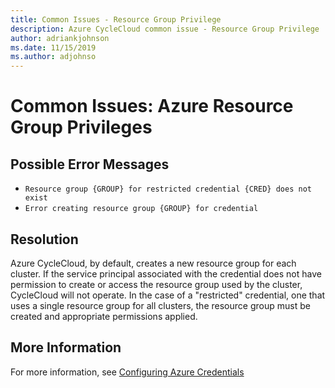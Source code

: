 ```yaml
---
title: Common Issues - Resource Group Privilege
description: Azure CycleCloud common issue - Resource Group Privilege
author: adriankjohnson
ms.date: 11/15/2019
ms.author: adjohnso
---
```

# Common Issues: Azure Resource Group Privileges

## Possible Error Messages

- `Resource group {GROUP} for restricted credential {CRED} does not exist`
- `Error creating resource group {GROUP} for credential`

## Resolution

Azure CycleCloud, by default, creates a new resource group for each cluster. If the service principal associated with the credential does not have permission to create or access the resource group used by the cluster, CycleCloud will not operate. In the case of a "restricted" credential, one that uses a single resource group for all clusters, the resource group must be created and appropriate permissions applied.

## More Information

For more information, see [Configuring Azure Credentials](/azure/cyclecloud/configuration)